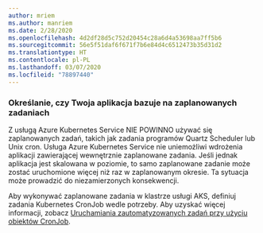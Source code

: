 ```yaml
---
author: mriem
ms.author: manriem
ms.date: 2/28/2020
ms.openlocfilehash: 4d2df28d5c752d20454c28a6d4a53698aa7ff5b6
ms.sourcegitcommit: 56e5f51daf6f671f7b6e84d4c6512473b35d31d2
ms.translationtype: HT
ms.contentlocale: pl-PL
ms.lasthandoff: 03/07/2020
ms.locfileid: "78897440"
---
```

### <a name="determine-whether-your-application-relies-on-scheduled-jobs"></a>Określanie, czy Twoja aplikacja bazuje na zaplanowanych zadaniach

Z usługą Azure Kubernetes Service NIE POWINNO używać się zaplanowanych zadań, takich jak zadania programów Quartz Scheduler lub Unix cron. Usługa Azure Kubernetes Service nie uniemożliwi wdrożenia aplikacji zawierającej wewnętrznie zaplanowane zadania. Jeśli jednak aplikacja jest skalowana w poziomie, to samo zaplanowane zadanie może zostać uruchomione więcej niż raz w zaplanowanym okresie. Ta sytuacja może prowadzić do niezamierzonych konsekwencji.

Aby wykonywać zaplanowane zadania w klastrze usługi AKS, definiuj zadania Kubernetes CronJob wedle potrzeby. Aby uzyskać więcej informacji, zobacz [Uruchamiania zautomatyzowanych zadań przy użyciu obiektów CronJob](https://kubernetes.io/docs/tasks/job/automated-tasks-with-cron-jobs/).
